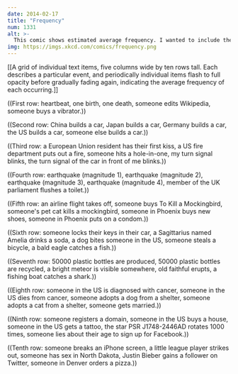 ```yaml
---
date: 2014-02-17
title: "Frequency"
num: 1331
alt: >-
  This comic shows estimated average frequency. I wanted to include the pitch drop experiment, but it turns out the gif format has some issues with decade-long loops.
img: https://imgs.xkcd.com/comics/frequency.png
---
```

[[A grid of individual text items, five columns wide by ten rows tall. Each describes a particular event, and periodically individual items flash to full opacity before gradually fading again, indicating the average frequency of each occurring.]]

((First row: heartbeat, one birth, one death, someone edits Wikipedia, someone buys a vibrator.))

((Second row: China builds a car, Japan builds a car, Germany builds a car, the US builds a car, someone else builds a car.))

((Third row: a European Union resident has their first kiss, a US fire department puts out a fire, someone hits a hole-in-one, my turn signal blinks, the turn signal of the car in front of me blinks.))

((Fourth row: earthquake (magnitude 1), earthquake (magnitude 2), earthquake (magnitude 3), earthquake (magnitude 4), member of the UK parliament flushes a toilet.))

((Fifth row: an airline flight takes off, someone buys To Kill a Mockingbird, someone's pet cat kills a mockingbird, someone in Phoenix buys new shoes, someone in Phoenix puts on a condom.))

((Sixth row: someone locks their keys in their car, a Sagittarius named Amelia drinks a soda, a dog bites someone in the US, someone steals a bicycle, a bald eagle catches a fish.))

((Seventh row: 50000 plastic bottles are produced, 50000 plastic bottles are recycled, a bright meteor is visible somewhere, old faithful erupts, a fishing boat catches a shark.))

((Eighth row: someone in the US is diagnosed with cancer, someone in the US dies from cancer, someone adopts a dog from a shelter, someone adopts a cat from a shelter, someone gets married.))

((Ninth row: someone registers a domain, someone in the US buys a house, someone in the US gets a tattoo, the star PSR J1748-2446AD rotates 1000 times, someone lies about their age to sign up for Facebook.))

((Tenth row: someone breaks an iPhone screen, a little league player strikes out, someone has sex in North Dakota, Justin Bieber gains a follower on Twitter, someone in Denver orders a pizza.))

